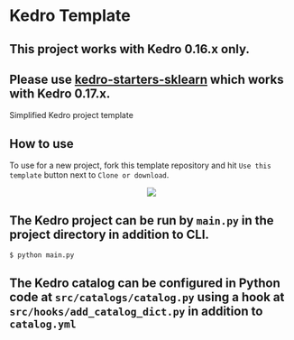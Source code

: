 # Kedro Template

## This project works with Kedro 0.16.x only.
## Please use [kedro-starters-sklearn](https://github.com/Minyus/kedro-starters-sklearn) which works with Kedro 0.17.x.

Simplified Kedro project template

## How to use

To use for a new project, fork this template repository and hit `Use this template` button next to `Clone or download`.

<p align="center">
<img src="https://help.github.com/assets/images/help/repository/use-this-template-button.png">
</p>


## The Kedro project can be run by `main.py` in the project directory in addition to CLI.

```bash
$ python main.py
```

## The Kedro catalog can be configured in Python code at `src/catalogs/catalog.py` using a hook at `src/hooks/add_catalog_dict.py` in addition to `catalog.yml` 
